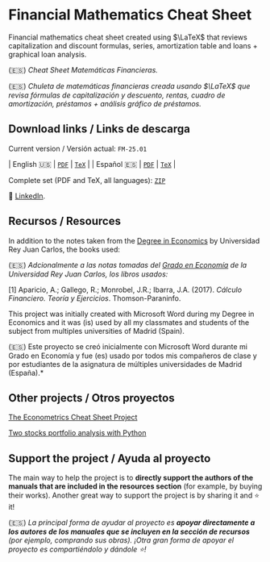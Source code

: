 # Financial Mathematics Cheat Sheet

Financial mathematics cheat sheet created using $\LaTeX$ that reviews capitalization and discount formulas, series, amortization table and loans + graphical loan analysis.

(:es:) *Cheat Sheet Matemáticas Financieras.*

(:es:) *Chuleta de matemáticas financieras creada usando $\LaTeX$ que revisa fórmulas de capitalización y descuento, rentas, cuadro de amortización, préstamos + análisis gráfico de préstamos.*

## Download links / Links de descarga

Current version / Versión actual: `FM-25.01`

| English :us: | [`PDF`](https://raw.githubusercontent.com/marcelomijas/financial-math-cheatsheet/main/financial-math-cheatsheet-en.pdf) | [`TeX`](https://raw.githubusercontent.com/marcelomijas/financial-math-cheatsheet/main/financial-math-cheatsheet-en.tex) |
| Español :es: | [`PDF`](https://raw.githubusercontent.com/marcelomijas/financial-math-cheatsheet/main/financial-math-cheatsheet-es.pdf) | [`TeX`](https://raw.githubusercontent.com/marcelomijas/financial-math-cheatsheet/main/financial-math-cheatsheet-es.tex) |

Complete set (PDF and TeX, all languages): [`ZIP`](https://github.com/marcelomijas/financial-math-cheatsheet/archive/refs/heads/main.zip)

:triangular_flag_on_post: [LinkedIn](https://www.linkedin.com/in/marcelomorenop/).

## Recursos / Resources

In addition to the notes taken from the [Degree in Economics](https://www.urjc.es/universidad/calidad/560-economia) by Universidad Rey Juan Carlos, the books used:

(:es:) *Adcionalmente a las notas tomadas del [Grado en Economía](https://www.urjc.es/universidad/calidad/560-economia) de la Universidad Rey Juan Carlos, los libros usados:*

[1] Aparicio, A.; Gallego, R.; Monrobel, J.R.; Ibarra, J.A. (2017). *Cálculo Financiero. Teoría y Ejercicios*. Thomson-Paraninfo.

This project was initially created with Microsoft Word during my Degree in Economics and it was (is) used by all my classmates and students of the subject from multiples universities of Madrid (Spain).

(:es:) Este proyecto se creó inicialmente con Microsoft Word durante mi Grado en Economía y fue (es) usado por todos mis compañeros de clase y por estudiantes de la asignatura de múltiples universidades de Madrid (España).* 

## Other projects / Otros proyectos

[The Econometrics Cheat Sheet Project](https://github.com/marcelomijas/econometrics-cheatsheet)

[Two stocks portfolio analysis with Python](https://github.com/marcelomijas/two_stocks_portfolio)

## Support the project / Ayuda al proyecto

The main way to help the project is to **directly support the authors of the manuals that are included in the resources section** (for example, by buying their works). Another great way to support the project is by sharing it and :star: it!

(:es:) *La principal forma de ayudar al proyecto es **apoyar directamente a los autores de los manuales que se incluyen en la sección de recursos** (por ejemplo, comprando sus obras). ¡Otra gran forma de apoyar el proyecto es compartiéndolo y dándole :star:!*